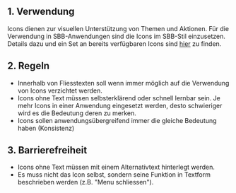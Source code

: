 ## 1. Verwendung
Icons dienen zur visuellen Unterstützung von Themen und Aktionen. Für die Verwendung in SBB-Anwendungen sind die Icons im SBB-Stil einzusetzen. Details dazu und ein Set an bereits verfügbaren Icons sind [hier](https://digital.sbb.ch/de/icons-und-piktogramme/sbb-icons) zu finden.

## 2. Regeln
* Innerhalb von Fliesstexten soll wenn immer möglich auf die Verwendung von Icons verzichtet werden.
* Icons ohne Text müssen selbsterklärend oder schnell lernbar sein. Je mehr Icons in einer Anwendung eingesetzt werden, desto schwieriger wird es die Bedeutung deren zu merken.
* Icons sollen anwendungsübergreifend immer die gleiche Bedeutung haben (Konsistenz)

## 3. Barrierefreiheit
* Icons ohne Text müssen mit einem Alternativtext hinterlegt werden.
* Es muss nicht das Icon selbst, sondern seine Funktion in Textform beschrieben werden (z.B. "Menu schliessen").
